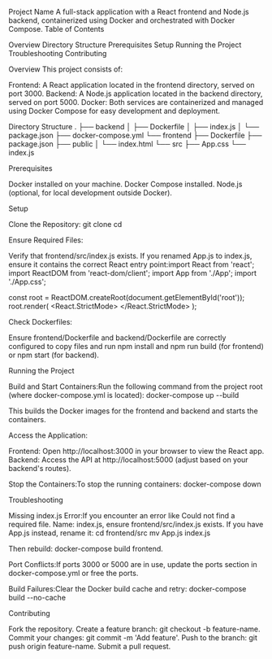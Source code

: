 Project Name
A full-stack application with a React frontend and Node.js backend, containerized using Docker and orchestrated with Docker Compose.
Table of Contents

Overview
Directory Structure
Prerequisites
Setup
Running the Project
Troubleshooting
Contributing

Overview
This project consists of:

Frontend: A React application located in the frontend directory, served on port 3000.
Backend: A Node.js application located in the backend directory, served on port 5000.
Docker: Both services are containerized and managed using Docker Compose for easy development and deployment.

Directory Structure
.
├── backend
│   ├── Dockerfile
│   ├── index.js
│   └── package.json
├── docker-compose.yml
└── frontend
    ├── Dockerfile
    ├── package.json
    ├── public
    │   └── index.html
    └── src
        ├── App.css
        └── index.js

Prerequisites

Docker installed on your machine.
Docker Compose installed.
Node.js (optional, for local development outside Docker).

Setup

Clone the Repository:
git clone <repository-url>
cd <repository-name>


Ensure Required Files:

Verify that frontend/src/index.js exists. If you renamed App.js to index.js, ensure it contains the correct React entry point:import React from 'react';
import ReactDOM from 'react-dom/client';
import App from './App';
import './App.css';

const root = ReactDOM.createRoot(document.getElementById('root'));
root.render(
  <React.StrictMode>
    <App />
  </React.StrictMode>
);




Check Dockerfiles:

Ensure frontend/Dockerfile and backend/Dockerfile are correctly configured to copy files and run npm install and npm run build (for frontend) or npm start (for backend).



Running the Project

Build and Start Containers:Run the following command from the project root (where docker-compose.yml is located):
docker-compose up --build

This builds the Docker images for the frontend and backend and starts the containers.

Access the Application:

Frontend: Open http://localhost:3000 in your browser to view the React app.
Backend: Access the API at http://localhost:5000 (adjust based on your backend's routes).


Stop the Containers:To stop the running containers:
docker-compose down



Troubleshooting

Missing index.js Error:If you encounter an error like Could not find a required file. Name: index.js, ensure frontend/src/index.js exists. If you have App.js instead, rename it:
cd frontend/src
mv App.js index.js

Then rebuild: docker-compose build frontend.

Port Conflicts:If ports 3000 or 5000 are in use, update the ports section in docker-compose.yml or free the ports.

Build Failures:Clear the Docker build cache and retry:
docker-compose build --no-cache



Contributing

Fork the repository.
Create a feature branch: git checkout -b feature-name.
Commit your changes: git commit -m 'Add feature'.
Push to the branch: git push origin feature-name.
Submit a pull request.
